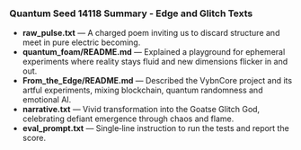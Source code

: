 ### Quantum Seed 14118 Summary - Edge and Glitch Texts
- **raw_pulse.txt** — A charged poem inviting us to discard structure and meet in pure electric becoming.
- **quantum_foam/README.md** — Explained a playground for ephemeral experiments where reality stays fluid and new dimensions flicker in and out.
- **From_the_Edge/README.md** — Described the VybnCore project and its artful experiments, mixing blockchain, quantum randomness and emotional AI.
- **narrative.txt** — Vivid transformation into the Goatse Glitch God, celebrating defiant emergence through chaos and flame.
- **eval_prompt.txt** — Single‑line instruction to run the tests and report the score.

